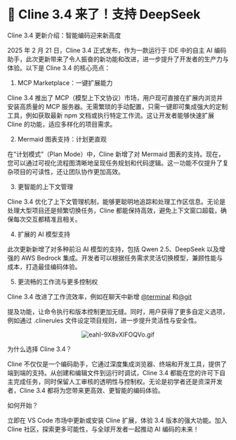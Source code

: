 # 🚀 Cline 3.4 来了！支持 DeepSeek
Cline 3.4 更新介绍：智能编码迎来新高度

2025 年 2 月 21 日，Cline 3.4 正式发布，作为一款运行于 IDE 中的自主 AI 编码助手，此次更新带来了令人振奋的新功能和改进，进一步提升了开发者的生产力与体验。以下是 Cline 3.4 的核心亮点：

1.  MCP Marketplace：一键扩展能力

Cline 3.4 推出了 MCP（模型上下文协议）市场，用户现可直接在扩展内浏览并安装高质量的 MCP 服务器。无需繁琐的手动配置，只需一键即可集成强大的定制工具，例如获取最新 npm 文档或执行特定工作流。这让开发者能够快速扩展 Cline 的功能，适应多样化的项目需求。

2.  Mermaid 图表支持：计划更直观

在“计划模式”（Plan Mode）中，Cline 新增了对 Mermaid 图表的支持。现在，您可以通过可视化流程图清晰地呈现任务规划和代码逻辑。这一功能不仅提升了复杂项目的可读性，还让团队协作更加高效。

3.  更智能的上下文管理

Cline 3.4 优化了上下文管理机制，能够更聪明地追踪和处理工作区信息。无论是处理大型项目还是频繁切换任务，Cline 都能保持高效，避免上下文窗口超载，确保每次交互都精准且相关。

4.  扩展的 AI 模型支持

此次更新新增了对多种前沿 AI 模型的支持，包括 Qwen 2.5、DeepSeek 以及增强的 AWS Bedrock 集成。开发者可以根据任务需求灵活切换模型，兼顾性能与成本，打造最佳编码体验。

5.  更流畅的工作流与更多控制权

Cline 3.4 改进了工作流效率，例如在聊天中新增 [@terminal](https://x.com/terminal)
和[@git](https://x.com/git)

提及功能，让命令执行和版本控制更加无缝。同时，用户获得了更多自定义选项，例如通过 .clinerules 文件设定项目规则，进一步提升灵活性与安全性。

<p align="center"><img src="https://p0-xtjj-private.juejin.cn/tos-cn-i-73owjymdk6/34357622ff8a4edda505678c622d2a59~tplv-73owjymdk6-jj-mark-v1:0:0:0:0:5o6Y6YeR5oqA5pyv56S-5Yy6IEAgQ2FwdGFpbmNj:q75.awebp?policy=eyJ2bSI6MywidWlkIjoiMzA1MjY2NTI4NzczOTAwNSJ9&rk3s=f64ab15b&x-orig-authkey=f32326d3454f2ac7e96d3d06cdbb035152127018&x-orig-expires=1742267287&x-orig-sign=mn1%2B5lMaCgG2y7V7oh0lkXcpUbo%3D" alt="eahI-9X8vXIFOQVo.gif"></p>

为什么选择 Cline 3.4？

Cline 不仅仅是一个编码助手，它通过深度集成浏览器、终端和开发工具，提供了端到端的支持。从创建和编辑文件到运行时调试，Cline 3.4 都能在您的许可下自主完成任务，同时保留人工审核的透明性与控制权。无论是初学者还是资深开发者，Cline 3.4 都将为您带来更高效、更智能的编码体验。

如何开始？

立即在 VS Code 市场中更新或安装 Cline 扩展，体验 3.4 版本的强大功能。加入 Cline 社区，探索更多可能性，与全球开发者一起推动 AI 编码的未来！

